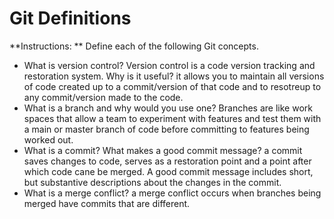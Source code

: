 # Git Definitions

**Instructions: ** Define each of the following Git concepts.

* What is version control?  Version control is a code version tracking and restoration system.    Why is it useful?  it allows you to maintain all versions of code created up to a commit/version of that code and to resotreup to any commit/version made to the code.
* What is a branch and why would you use one?  Branches are like work spaces that allow a team to experiment with features and test them with a main or master branch of code before committing to features being worked out.    
* What is a commit? What makes a good commit message?  a commit saves changes to code, serves as a restoration point and a point after which code cane be merged.   A good commit message includes short, but substantive descriptions about the changes in the commit.
* What is a merge conflict?  a merge conflict occurs when branches being merged have commits that are different. 